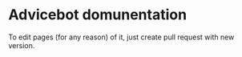 # Advicebot domunentation
To edit pages (for any reason) of it, just create pull request with new version.
